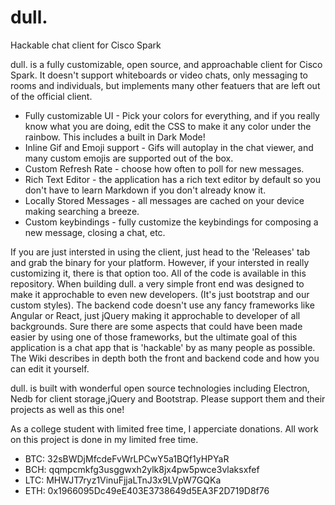 # dull.
Hackable chat client for Cisco Spark

dull. is a fully customizable, open source, and approachable client for Cisco Spark. It doesn't support whiteboards or video chats, only messaging to rooms and individuals, but implements many other featuers that are left out of the official client. 

 * Fully customizable UI - Pick your colors for everything, and if you really know what you are doing, edit the CSS to make it any color under the rainbow. This includes a built in Dark Mode! 
 * Inline Gif and Emoji support - Gifs will autoplay in the chat viewer, and many custom emojis are supported out of the box.
 * Custom Refresh Rate - choose how often to poll for new messages. 
 * Rich Text Editor - the application has a rich text editor by default so you don't have to learn Markdown if you don't already know it. 
 * Locally Stored Messages - all messages are cached on your device making searching a breeze. 
 * Custom keybindings - fully customize the keybindings for composing a new message, closing a chat, etc. 

If you are just intersted in using the client, just head to the 'Releases' tab and grab the binary for your platform. However, if your intersted in really customizing it, there is that option too. All of the code is available in this repository. When building dull. a very simple front end was designed to make it approchable to even new developers. (It's just bootstrap and our custom styles). The backend code doesn't use any fancy frameworks like Angular or React, just jQuery making it approchable to developer of all backgrounds. Sure there are some aspects that could have been made easier by using one of those frameworks, but the ultimate goal of this application is a chat app that is 'hackable' by as many people as possible. The Wiki describes in depth both the front and backend code and how you can edit it yourself. 

dull. is built with wonderful open source technologies including Electron, Nedb for client storage,jQuery and Bootstrap. Please support them and their projects as well as this one!

As a college student with limited free time, I apperciate donations. All work on this project is done in my limited free time.

 * BTC: 32sBWDjMfcdeFvWrLPCwY5a1BQf1yHPYaR
 * BCH: qqmpcmkfg3usggwxh2ylk8jx4pw5pwce3vlaksxfef
 * LTC: MHWJT7ryz1VinuFjjaLTnJ3x9LVpW7GQKa
 * ETH: 0x1966095Dc49eE403E3738649d5EA3F2D719D8f76
